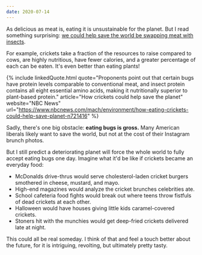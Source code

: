 ```yaml
---
date: 2020-07-14
---
```


As delicious as meat is, eating it is unsustainable for the planet. But I read something surprising: [we could help save the world be swapping meat with insects](https://www.nbcnews.com/mach/environment/how-eating-crickets-could-help-save-planet-n721416).

For example, crickets take a fraction of the resources to raise compared to cows, are highly nutritious, have fewer calories, and a greater percentage of each can be eaten. It's even better than eating plants!

{% include linkedQuote.html
  quote="Proponents point out that certain bugs have protein levels comparable to conventional meat, and insect protein contains all eight essential amino acids, making it nutritionally superior to plant-based protein."
  article="How crickets could help save the planet"
  website="NBC News"
  url="https://www.nbcnews.com/mach/environment/how-eating-crickets-could-help-save-planet-n721416"
%}

Sadly, there's one big obstacle: **eating bugs is gross.** Many American liberals likely want to save the world, but not at the cost of their Instagram brunch photos.

But I still predict a deteriorating planet will force the whole world to fully accept eating bugs one day. Imagine what it'd be like if crickets became an everyday food:

* McDonalds drive-thrus would serve cholesterol-laden cricket burgers smothered in cheese, mustard, and mayo.
* High-end magazines would analyze the cricket brunches celebrities ate.
* School cafeteria food fights would break out where teens throw fistfuls of dead crickets at each other.
* Halloween would have houses giving little kids caramel-covered crickets.
* Stoners hit with the munchies would get deep-fried crickets delivered late at night.

This could all be real someday. I think of that and feel a touch better about the future, for it is intriguing, revolting, but ultimately pretty tasty.
